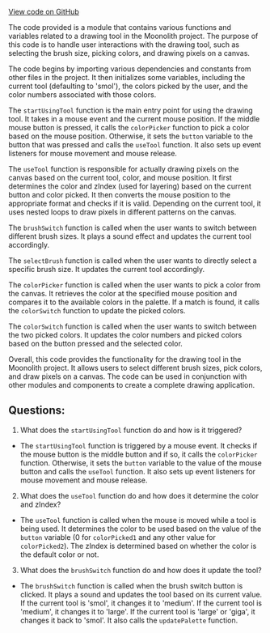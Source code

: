 [View code on GitHub](https://github.com/LaGuerrePiece/moonolith/src/monolith/tools.js)

The code provided is a module that contains various functions and variables related to a drawing tool in the Moonolith project. The purpose of this code is to handle user interactions with the drawing tool, such as selecting the brush size, picking colors, and drawing pixels on a canvas.

The code begins by importing various dependencies and constants from other files in the project. It then initializes some variables, including the current tool (defaulting to 'smol'), the colors picked by the user, and the color numbers associated with those colors.

The `startUsingTool` function is the main entry point for using the drawing tool. It takes in a mouse event and the current mouse position. If the middle mouse button is pressed, it calls the `colorPicker` function to pick a color based on the mouse position. Otherwise, it sets the `button` variable to the button that was pressed and calls the `useTool` function. It also sets up event listeners for mouse movement and mouse release.

The `useTool` function is responsible for actually drawing pixels on the canvas based on the current tool, color, and mouse position. It first determines the color and zIndex (used for layering) based on the current button and color picked. It then converts the mouse position to the appropriate format and checks if it is valid. Depending on the current tool, it uses nested loops to draw pixels in different patterns on the canvas.

The `brushSwitch` function is called when the user wants to switch between different brush sizes. It plays a sound effect and updates the current tool accordingly.

The `selectBrush` function is called when the user wants to directly select a specific brush size. It updates the current tool accordingly.

The `colorPicker` function is called when the user wants to pick a color from the canvas. It retrieves the color at the specified mouse position and compares it to the available colors in the palette. If a match is found, it calls the `colorSwitch` function to update the picked colors.

The `colorSwitch` function is called when the user wants to switch between the two picked colors. It updates the color numbers and picked colors based on the button pressed and the selected color.

Overall, this code provides the functionality for the drawing tool in the Moonolith project. It allows users to select different brush sizes, pick colors, and draw pixels on a canvas. The code can be used in conjunction with other modules and components to create a complete drawing application.
## Questions: 
 1. What does the `startUsingTool` function do and how is it triggered?
- The `startUsingTool` function is triggered by a mouse event. It checks if the mouse button is the middle button and if so, it calls the `colorPicker` function. Otherwise, it sets the `button` variable to the value of the mouse button and calls the `useTool` function. It also sets up event listeners for mouse movement and mouse release.

2. What does the `useTool` function do and how does it determine the color and zIndex?
- The `useTool` function is called when the mouse is moved while a tool is being used. It determines the color to be used based on the value of the `button` variable (0 for `colorPicked1` and any other value for `colorPicked2`). The zIndex is determined based on whether the color is the default color or not.

3. What does the `brushSwitch` function do and how does it update the tool?
- The `brushSwitch` function is called when the brush switch button is clicked. It plays a sound and updates the tool based on its current value. If the current tool is 'smol', it changes it to 'medium'. If the current tool is 'medium', it changes it to 'large'. If the current tool is 'large' or 'giga', it changes it back to 'smol'. It also calls the `updatePalette` function.